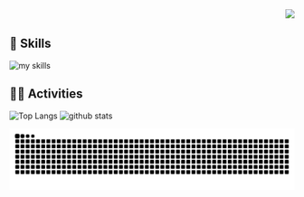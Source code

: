 

<!-- 1. GitHub usernameを変更 -->
<div align="right">
  <img src="https://komarev.com/ghpvc/?username=TatsuyaM2667" />
</div>


<!-- アイコンの選択肢一覧：https://arc.net/l/quote/zizyykfh -->
## 🌱 Skills
<img alt="my skills" src="https://skillicons.dev/icons?theme=dark&perline=7&i=html,css,js,gcp,c,cpp,java" />
<br>


## 🏃‍♀️ Activities
<div align="left"> 
  <img alt="Top Langs" height="170px" src="https://github-readme-stats.vercel.app/api?username=TatsuyaM2667&theme=vue-dark&layout=compact" />
  <img alt="github stats" height="170px" src="https://github-readme-stats.vercel.app/api/top-langs/?username=TatsuyaM2667&theme=vue-dark&layout=compact" />
</div>

![](https://raw.githubusercontent.com/TatsuyaM2667/TatsuyaM2667/output/github-contribution-grid-snake.svg)


